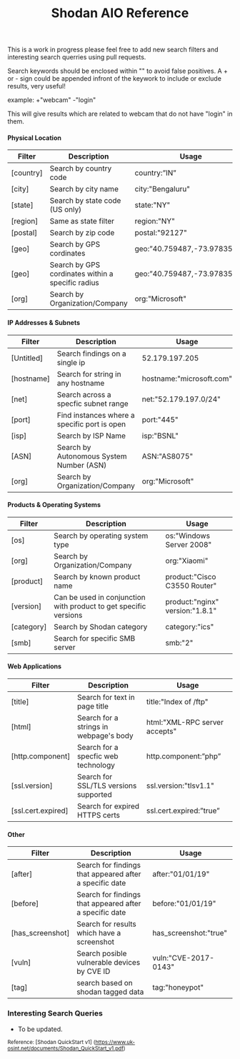 
<header>

# Shodan AIO Reference

</header>

This is a work in progress please feel free to add new search filters and interesting search querries using pull requests.

Search keywords should be enclosed within "" to avoid false positives. 
A + or - sign could be appended infront of the keywork to include or exclude results, very useful! 

example: +"webcam" -"login" 

This will give results which are related to webcam that do not have "login" in them.

#### Physical Location

<table class="collection-content">

<thead>

<tr>

<th><span class="icon property-icon"></span>Filter</th>

<th><span class="icon property-icon"></span>Description</th>

<th><span class="icon property-icon"></span>Usage</th>

</tr>

</thead>

<tbody>

<tr id="cf443e1f-9068-470d-811d-3d203b115abf">

<td class="cell-title">[country]</td>

<td class="cell-&amp;g~[">Search by country code</td>

<td class="cell-YvA?">country:”IN”</td>

</tr>

<tr id="86897907-8fdd-4e9f-a565-60ee69ecc863">

<td class="cell-title">[city]</td>

<td class="cell-&amp;g~[">Search by city name</td>

<td class="cell-YvA?">city:"Bengaluru"</td>

</tr>

<tr id="3a595eef-6799-42ea-857b-176966a7b69c">

<td class="cell-title">[state]</td>

<td class="cell-&amp;g~[">Search by state code (US only)</td>

<td class="cell-YvA?">state:"NY"</td>

</tr>

<tr id="e867be6f-001c-48ce-b9b3-c5cc84d789c5">

<td class="cell-title">[region]</td>

<td class="cell-&amp;g~[">Same as state filter</td>

<td class="cell-YvA?">region:"NY"</td>

</tr>

<tr id="6d22ecbc-7e3d-41f4-b9ea-f00023fb2bcb">

<td class="cell-title">[postal]</td>

<td class="cell-&amp;g~[">Search by zip code</td>

<td class="cell-YvA?">postal:"92127"</td>

</tr>

<tr id="452292a2-6ea7-43bf-9f8a-c3ea140d03d5">

<td class="cell-title">[geo]</td>

<td class="cell-&amp;g~[">Search by GPS cordinates</td>

<td class="cell-YvA?">geo:”40.759487,-73.978356"</td>

</tr>

<tr id="398cfd3d-27ac-4fd1-a1c7-800d3cfd6588">

<td class="cell-title">[geo]</td>

<td class="cell-&amp;g~[">Search by GPS cordinates within a specific radius</td>

<td class="cell-YvA?">geo:”40.759487,-73.978356,2"</td>

</tr>

<tr id="5ce78154-1a8f-4e3f-b851-4a4c49482b5e">

<td class="cell-title">[org]</td>

<td class="cell-&amp;g~[">Search by Organization/Company</td>

<td class="cell-YvA?">org:"Microsoft"</td>

</tr>

</tbody>

</table>

</div>

<div id="177d96b0-0199-4c16-895f-bc8f6a9f664d" class="collection-content">

#### IP Addresses & Subnets

<table class="collection-content">

<thead>

<tr>

<th><span class="icon property-icon"></span>Filter</th>

<th><span class="icon property-icon"></span>Description</th>

<th><span class="icon property-icon"></span>Usage</th>

</tr>

</thead>

<tbody>

<tr id="6d71cc9c-4211-4778-86cd-a3c0c90161aa">

<td class="cell-title">[Untitled]</td>

<td class="cell-&amp;g~[">Search findings on a single ip</td>

<td class="cell-YvA?">52.179.197.205</td>

</tr>

<tr id="4ac4a8e2-6307-4900-83e3-dcc5aa22c2fc">

<td class="cell-title">[hostname]</td>

<td class="cell-&amp;g~[">Search for string in any hostname</td>

<td class="cell-YvA?">hostname:"microsoft.com"</td>

</tr>

<tr id="29a43374-a83e-429f-9f64-4487aba1eb3d">

<td class="cell-title">[net]</td>

<td class="cell-&amp;g~[">Search across a specfic subnet range</td>

<td class="cell-YvA?">net:"52.179.197.0/24"</td>

</tr>

<tr id="b324cca3-6200-484e-baa3-b2b649521e54">

<td class="cell-title">[port]</td>

<td class="cell-&amp;g~[">Find instances where a specific port is open</td>

<td class="cell-YvA?">port:"445"</td>

</tr>

<tr id="e1eec811-f1d8-4c72-9979-b778aa5611cc">

<td class="cell-title">[isp]</td>

<td class="cell-&amp;g~[">Search by ISP Name</td>

<td class="cell-YvA?">isp:"BSNL"</td>

</tr>

<tr id="ad80aced-539f-4cef-b043-54cff0ab4cfc">

<td class="cell-title">[ASN]</td>

<td class="cell-&amp;g~[">Search by Autonomous System Number (ASN)</td>

<td class="cell-YvA?">ASN:"AS8075"</td>

</tr>

<tr id="f7ff97fc-36ba-4b47-8b6a-9378f4987474">

<td class="cell-title">[org]</td>

<td class="cell-&amp;g~[">Search by Organization/Company</td>

<td class="cell-YvA?">org:"Microsoft"</td>

</tr>

</tbody>

</table>

</div>

<div id="8628e19e-4ef9-4eb7-9a51-290b5266a91e" class="collection-content">

#### Products & Operating Systems

<table class="collection-content">

<thead>

<tr>

<th><span class="icon property-icon"></span>Filter</th>

<th><span class="icon property-icon"></span>Description</th>

<th><span class="icon property-icon"></span>Usage</th>

</tr>

</thead>

<tbody>

<tr id="2d21704c-4e69-4204-8c0a-dbd31c3f3aab">

<td class="cell-title">[os]</td>

<td class="cell-&amp;g~[">Search by operating system type</td>

<td class="cell-YvA?">os:"Windows Server 2008"</td>

</tr>

<tr id="06e87881-3dc6-4089-8f09-cac74fbab6b9">

<td class="cell-title">[org]</td>

<td class="cell-&amp;g~[">Search by Organization/Company</td>

<td class="cell-YvA?">org:"Xiaomi"</td>

</tr>

<tr id="0be51b31-b0d0-44af-9dd6-567f8e9f1137">

<td class="cell-title">[product]</td>

<td class="cell-&amp;g~[">Search by known product name</td>

<td class="cell-YvA?">product:"Cisco C3550 Router"</td>

</tr>

<tr id="37abd8bd-8119-4b2a-b2bf-fc4b5b1ba38d">

<td class="cell-title">[version]</td>

<td class="cell-&amp;g~[">Can be used in conjunction with product to get specific versions</td>

<td class="cell-YvA?">product:"nginx" version:"1.8.1"</td>

</tr>

<tr id="5af7de99-980f-4aca-a77f-f325b2799f3c">

<td class="cell-title">[category]</td>

<td class="cell-&amp;g~[">Search by Shodan category</td>

<td class="cell-YvA?">category:"ics"</td>

</tr>

<tr id="11286b25-8ef9-4f15-937a-d07a6a2b8eb4">

<td class="cell-title">[smb]</td>

<td class="cell-&amp;g~[">Search for specific SMB server</td>

<td class="cell-YvA?">smb:"2"</td>

</tr>

</tbody>

</table>

</div>

<div id="e28868f9-1851-4564-94da-0f15163aaf02" class="collection-content">

#### Web Applications

<table class="collection-content">

<thead>

<tr>

<th><span class="icon property-icon"></span>Filter</th>

<th><span class="icon property-icon"></span>Description</th>

<th><span class="icon property-icon"></span>Usage</th>

</tr>

</thead>

<tbody>

<tr id="d57a8cb0-24c9-4025-a1da-a8d8b05d4fac">

<td class="cell-title">[title]</td>

<td class="cell-&amp;g~[">Search for text in page title</td>

<td class="cell-YvA?">title:"Index of /ftp"</td>

</tr>

<tr id="5893b56b-9ba9-4450-995a-27c276590534">

<td class="cell-title">[html]</td>

<td class="cell-&amp;g~[">Search for a strings in webpage's body</td>

<td class="cell-YvA?">html:"XML-RPC server accepts"</td>

</tr>

<tr id="f2637fd1-6b63-40d3-8948-388028b40e9e">

<td class="cell-title">[http.component]</td>

<td class="cell-&amp;g~[">Search for a specfic web technology</td>

<td class="cell-YvA?">http.component:”php”</td>

</tr>

<tr id="f8d5c46b-6445-4687-9bca-97608a05ffcc">

<td class="cell-title">[ssl.version]</td>

<td class="cell-&amp;g~[">Search for SSL/TLS versions supported</td>

<td class="cell-YvA?">ssl.version:"tlsv1.1"</td>

</tr>

<tr id="bca91ede-16a0-4451-89f3-12c6dce73450">

<td class="cell-title">[ssl.cert.expired]</td>

<td class="cell-&amp;g~[">Search for expired HTTPS certs</td>

<td class="cell-YvA?">ssl.cert.expired:”true”</td>

</tr>

</tbody>

</table>

</div>

<div id="1f82bb7f-5df5-4cb7-9f64-0e3dbd77076d" class="collection-content">

#### Other

<table class="collection-content">

<thead>

<tr>

<th><span class="icon property-icon"></span>Filter</th>

<th><span class="icon property-icon"></span>Description</th>

<th><span class="icon property-icon"></span>Usage</th>

</tr>

</thead>

<tbody>

<tr id="b6a7ec36-55de-4d62-a412-8a2488a95b10">

<td class="cell-title">[after]</td>

<td class="cell-&amp;g~[">Search for findings that appeared after a specific date</td>

<td class="cell-YvA?">after:"01/01/19"</td>

</tr>

<tr id="30a42261-53d9-42c4-ad5c-14b0c5592f3d">

<td class="cell-title">[before]</td>

<td class="cell-&amp;g~[">Search for findings that appeared after a specific date</td>

<td class="cell-YvA?">before:"01/01/19"</td>

</tr>

<tr id="7b87203b-1c88-44a7-928d-202525ee5dd4">

<td class="cell-title">[has_screenshot]</td>

<td class="cell-&amp;g~[">Search for results which have a screenshot</td>

<td class="cell-YvA?">has_screenshot:"true"</td>

</tr>

<tr id="9f0c3238-fde9-4c46-90c2-ecf8c69bed80">

<td class="cell-title">[vuln]</td>

<td class="cell-&amp;g~[">Search posible vulnerable devices by CVE ID</td>

<td class="cell-YvA?">vuln:"CVE-2017-0143"</td>

</tr>

<tr id="a0933cf0-6289-4cd5-a75c-1c9ef37dee62">

<td class="cell-title">[tag]</td>

<td class="cell-&amp;g~[">search based on shodan tagged data</td>

<td class="cell-YvA?">tag:"honeypot"</td>

</tr>

</tbody>

</table>

</div>

### Interesting Search Queries

*   To be updated.

</div>

<sup>Reference: [Shodan QuickStart v1] (https://www.uk-osint.net/documents/Shodan_QuickStart_v1.pdf)</sup>

</article>
